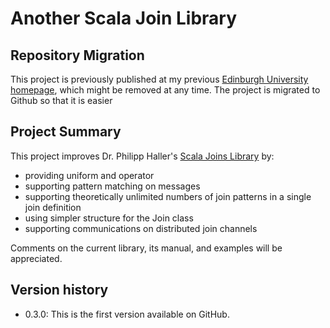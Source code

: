 # Another Scala Join Library

## Repository Migration
This project is previously published at my previous [Edinburgh University homepage](http://homepages.inf.ed.ac.uk/s1024484/join/), which might be removed at any time.   The project is migrated to Github so that it is easier

## Project Summary

This project improves Dr. Philipp Haller's [Scala Joins Library](http://lamp.epfl.ch/~phaller/joins/index.html) by:
- providing uniform and operator
- supporting pattern matching on messages
- supporting theoretically unlimited numbers of join patterns in a single join definition
- using simpler structure for the Join class
- supporting communications on distributed join channels

Comments on the current library, its manual, and examples will be appreciated.

## Version history
- 0.3.0:  This is the first version available on GitHub.
